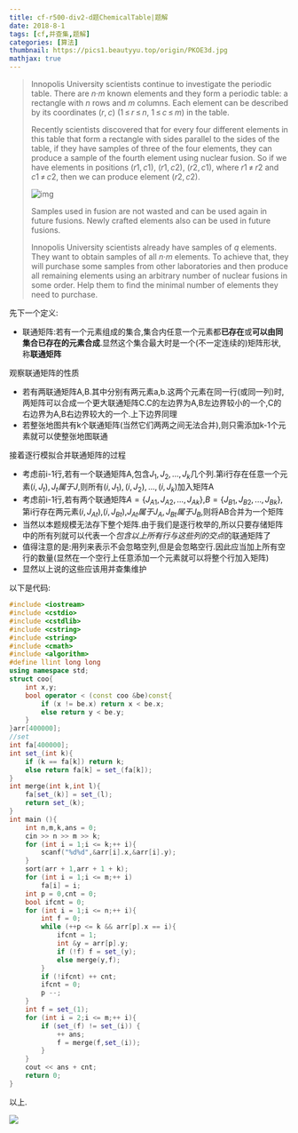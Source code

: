 ```yaml
---
title: cf-r500-div2-d题ChemicalTable|题解
date: 2018-8-1
tags: [cf,并查集,题解]
categories: [算法]
thumbnail: https://pics1.beautyyu.top/origin/PKOE3d.jpg
mathjax: true
---
```


> Innopolis University scientists continue to investigate the periodic table. There are *n*·*m* known elements and they form a periodic table: a rectangle with *n* rows and *m* columns. Each element can be described by its coordinates (*r*, *c*) (1 ≤ *r* ≤ *n*, 1 ≤ *c* ≤ *m*) in the table.
> 
> Recently  scientists discovered that for every four different elements in this  table that form a rectangle with sides parallel to the sides of the  table, if they have samples of three of the four elements, they can  produce a sample of the fourth element using nuclear fusion. So if we  have elements in positions (*r*1, *c*1), (*r*1, *c*2), (*r*2, *c*1), where *r*1 ≠ *r*2 and *c*1 ≠ *c*2, then we can produce element (*r*2, *c*2).
> 
> ![img](https://pics1.beautyyu.top/origin.png) 
> 
> Samples  used in fusion are not wasted and can be used again in future fusions.  Newly crafted elements also can be used in future fusions.
> 
> Innopolis University scientists already have samples of *q* elements. They want to obtain samples of all *n*·*m*  elements. To achieve that, they will purchase some samples from other  laboratories and then produce all remaining elements using an arbitrary  number of nuclear fusions in some order. Help them to find the minimal  number of elements they need to purchase.

先下一个定义:

* 联通矩阵:若有一个元素组成的集合,集合内任意一个元素都**已存在**或**可以由同集合已存在的元素合成**.显然这个集合最大时是一个(不一定连续的)矩阵形状,称**联通矩阵**

观察联通矩阵的性质

* 若有两联通矩阵A,B.其中分别有两元素a,b.这两个元素在同一行(或同一列)时,两矩阵可以合成一个更大联通矩阵C.C的左边界为A,B左边界较小的一个,C的右边界为A,B右边界较大的一个.上下边界同理
* 若整张地图共有k个联通矩阵(当然它们两两之间无法合并),则只需添加k-1个元素就可以使整张地图联通

接着逐行模拟合并联通矩阵的过程

* 考虑前i-1行,若有一个联通矩阵A,包含$J_1,J_2,...,J_k$几个列.第i行存在任意一个元素$(i,J_t),J_t属于J$,则所有$(i,J_1),(i,J_2),...,(i,J_k)$加入矩阵A
* 考虑前i-1行,若有两个联通矩阵$A=\{J_{A1},J_{A2},...,J_{Ak}\}$,$B=\{J_{B1},J_{B2},...,J_{Bk}\}$,第i行存在两元素$(i,J_{At})$,$(i,J_{Bt})$,$J_{At}属于J_A,J_{Bt}属于J_B$,则将AB合并为一个矩阵
* 当然以本题规模无法存下整个矩阵.由于我们是逐行枚举的,所以只要存储矩阵中的所有列就可以代表一个*包含以上所有行与这些列的交点*的联通矩阵了
* 值得注意的是:用列来表示不会忽略空列,但是会忽略空行.因此应当加上所有空行的数量(显然在一个空行上任意添加一个元素就可以将整个行加入矩阵)
* 显然以上说的这些应该用并查集维护

以下是代码:

```c++
#include <iostream>
#include <cstdio>
#include <cstdlib>
#include <cstring>
#include <string>
#include <cmath>
#include <algorithm>
#define llint long long
using namespace std;
struct coo{
    int x,y;
    bool operator < (const coo &be)const{
        if (x != be.x) return x < be.x;
        else return y < be.y;
    }
}arr[400000];
//set
int fa[400000];
int set_(int k){
    if (k == fa[k]) return k;
    else return fa[k] = set_(fa[k]);
}
int merge(int k,int l){
    fa[set_(k)] = set_(l);
    return set_(k);
}
int main (){
    int n,m,k,ans = 0;
    cin >> n >> m >> k;
    for (int i = 1;i <= k;++ i){
        scanf("%d%d",&arr[i].x,&arr[i].y);
    }
    sort(arr + 1,arr + 1 + k);
    for (int i = 1;i <= m;++ i)
        fa[i] = i;
    int p = 0,cnt = 0;
    bool ifcnt = 0;
    for (int i = 1;i <= n;++ i){
        int f = 0;
        while (++p <= k && arr[p].x == i){
            ifcnt = 1;
            int &y = arr[p].y;
            if (!f) f = set_(y);
            else merge(y,f);
        }
        if (!ifcnt) ++ cnt;
        ifcnt = 0;
        p --;
    }
    int f = set_(1);
    for (int i = 2;i <= m;++ i){
        if (set_(f) != set_(i)) {
            ++ ans;
            f = merge(f,set_(i));
        }
    }
    cout << ans + cnt;
    return 0;
}
```

以上.

![](https://pics1.beautyyu.top/origin/PKOE3d.jpg)
